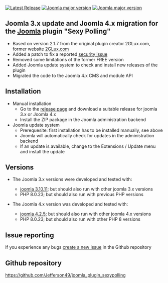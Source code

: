 [![Latest Release](https://img.shields.io/github/v/release/Jefferson49/joomla_plugin_sexypolling?display_name=tag)](https://github.com/Jefferson49/joomla_plugin_sexypolling/releases/latest)
[![Joomla major version](https://img.shields.io/badge/joomla-v3.x-green)](https://downloads.joomla.org/cms/joomla3)
[![Joomla major version](https://img.shields.io/badge/joomla-v4.x-green)](https://downloads.joomla.org/cms/joomla4)
## Joomla 3.x update and Joomla 4.x migration for the [Joomla](https://www.joomla.org/) plugin "Sexy Polling" 
+ Based on version 2.1.7 from the original plugin creator 2GLux.com, former website [2GLux.com](https://web.archive.org/web/20211215150923/https://2glux.com/projects/sexypolling)
+ Added a patch to fix a reported [security issue](https://www.exploit-db.com/exploits/50927)
+ Removed some limitations of the former FREE version
+ Added Joomla update system to check and install new releases of the plugin
+ Migrated the code to the Joomla 4.x CMS and module API

##  Installation
+ Manual installation
    + Go to the [release page](https://github.com/Jefferson49/joomla_plugin_sexypolling/releases) and download a suitable release for joomla 3.x or Joomla 4.x
    + Install the ZIP package in the Joomla administration backend
+ Joomla update system
    + Prerequesite: first installation has to be installed manually, see above
    + Joomla will automatically check for updates in the administration backend
    + If an update is available, change to the Extensions / Update menu and install the update 

##  Versions 
+ The Joomla 3.x versions were developed and tested with: 
    + [joomla 3.10.11](https://downloads.joomla.org/cms/joomla3); but should also run with other joomla 3.x versions
    + PHP 8.0.23; but should also run with previous PHP versions

+ The Joomla 4.x version was developed and tested with: 
    + [joomla 4.2.5](https://downloads.joomla.org/cms/joomla4); but should also run with other joomla 4.x versions
    + PHP 8.0.23; but should also run with other PHP 8 versions

## Issue reporting
If you experience any bugs [create a new issue](https://github.com/Jefferson49/joomla_plugin_sexypolling/issues) in the Github repository
##  Github repository  
https://github.com/Jefferson49/joomla_plugin_sexypolling
